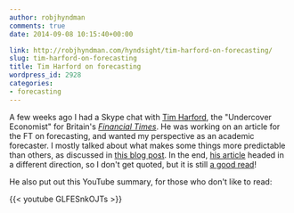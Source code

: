 ```yaml
---
author: robjhyndman
comments: true
date: 2014-09-08 10:15:40+00:00

link: http://robjhyndman.com/hyndsight/tim-harford-on-forecasting/
slug: tim-harford-on-forecasting
title: Tim Harford on forecasting
wordpress_id: 2928
categories:
- forecasting
---
```


A few weeks ago I had a Skype chat with [Tim Harford](http://timharford.com/), the "Undercover Economist" for Britain's _[Financial Times](http://www.ft.com)_. He was working on an article for the FT on forecasting, and wanted my perspective as an academic forecaster. I mostly talked about what makes some things more predictable than others, as discussed in [this blog post](http://robjhyndman.com/hyndsight/hardforecasts/). In the end, [his article](http://www.ft.com/cms/s/2/3950604a-33bc-11e4-ba62-00144feabdc0.html) headed in a different direction, so I don't get quoted, but it is still [a good read](http://www.ft.com/cms/s/2/3950604a-33bc-11e4-ba62-00144feabdc0.html)!

He also put out this YouTube summary, for those who don't like to read:

{{< youtube GLFESnkOJTs >}}

